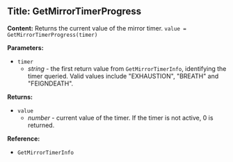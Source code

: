 ## Title: GetMirrorTimerProgress

**Content:**
Returns the current value of the mirror timer.
`value = GetMirrorTimerProgress(timer)`

**Parameters:**
- `timer`
  - *string* - the first return value from `GetMirrorTimerInfo`, identifying the timer queried. Valid values include "EXHAUSTION", "BREATH" and "FEIGNDEATH".

**Returns:**
- `value`
  - *number* - current value of the timer. If the timer is not active, 0 is returned.

**Reference:**
- `GetMirrorTimerInfo`